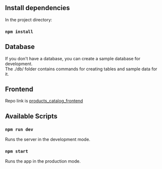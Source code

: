 ## Install dependencies

In the project directory:

### `npm install`

## Database

If you don't have a database, you can create a sample database for development. <br>
The ./db/ folder contains commands for creating tables and sample data for it.

## Frontend

Repo link is [products_catalog_frontend](https://github.com/GuruFront/products_catalog_frontend)

## Available Scripts

### `npm run dev`

Runs the server in the development mode.

### `npm start`

Runs the app in the production mode.
